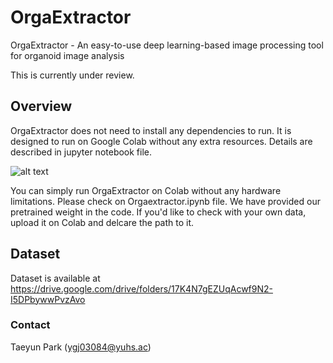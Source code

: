 # OrgaExtractor
OrgaExtractor - An easy-to-use deep learning-based image processing tool for organoid image analysis

This is currently under review.


## Overview
OrgaExtractor does not need to install any dependencies to run. It is designed to run on Google Colab without any extra resources.
Details are described in jupyter notebook file.

![alt text](https://github.com/tpark16/orgaextractor/blob/main/OrgaExtractor_main.png)

You can simply run OrgaExtractor on Colab without any hardware limitations. Please check on Orgaextractor.ipynb file.
We have provided our pretrained weight in the code. If you'd like to check with your own data, upload it on Colab and delcare the path to it.

## Dataset
Dataset is available at https://drive.google.com/drive/folders/17K4N7gEZUqAcwf9N2-I5DPbywwPvzAvo

### Contact
Taeyun Park (ygj03084@yuhs.ac)
